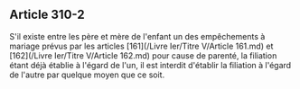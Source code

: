 Article 310-2
----
S'il existe entre les père et mère de l'enfant un des empêchements à mariage
prévus par les articles [161](/Livre Ier/Titre V/Article 161.md) et [162](/Livre Ier/Titre V/Article 162.md) pour cause de parenté, la filiation étant
déjà établie à l'égard de l'un, il est interdit d'établir la filiation à l'égard
de l'autre par quelque moyen que ce soit.
